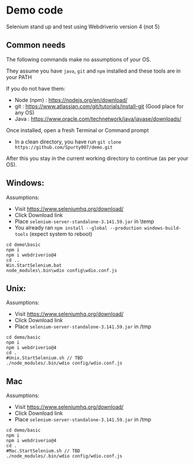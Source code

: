 # Demo code 
Selenium stand up and test using Webdriverio version 4 (not 5)

## Common needs
The following commands make no assumptions of your OS. 

They assume you have `java`, `git` and `npm` installed and these tools are in your PATH

If you do not have them:
   * Node (npm) : https://nodejs.org/en/download/
   * git : https://www.atlassian.com/git/tutorials/install-git (Good place for any OS) 
   * Java : https://www.oracle.com/technetwork/java/javase/downloads/
   
Once installed, open a fresh Terminal or Command prompt
   
   * In a clean directory, you have run `git clone https://github.com/Spurty007/demo.git`

After this you stay in the current working directory to continue (as per your OS).

## Windows:

Assumptions: 
   * Visit https://www.seleniumhq.org/download/ 
   * Click Download link
   * Place `selenium-server-standalone-3.141.59.jar` in \temp
   * You already ran `npm install --global --production windows-build-tools` (expect system to reboot)

```
cd demo\basic
npm i
npm i webdriverio@4
cd ..
Win.StartSelenium.bat
node_modules\.bin\wdio config\wdio.conf.js

```

## Unix:

Assumptions: 
   * Visit https://www.seleniumhq.org/download/ 
   * Click Download link
   * Place `selenium-server-standalone-3.141.59.jar` in /tmp

```
cd demo/basic
npm i
npm i webdriverio@4
cd .
#Unix.StartSelenium.sh // TBD
./node_modules/.bin/wdio config/wdio.conf.js
```

## Mac

Assumptions: 
   * Visit https://www.seleniumhq.org/download/ 
   * Click Download link
   * Place `selenium-server-standalone-3.141.59.jar` in /tmp

```
cd demo/basic
npm i
npm i webdriverio@4
cd .
#Mac.StartSelenium.sh // TBD
./node_modules/.bin/wdio config/wdio.conf.js
```



